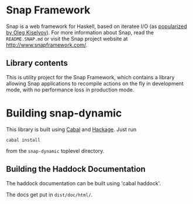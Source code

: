 Snap Framework
==============

Snap is a web framework for Haskell, based on iteratee I/O (as [popularized by
Oleg Kiselyov](http://okmij.org/ftp/Streams.html#iteratee)).  For more
information about Snap, read the `README.SNAP.md` or visit the Snap project
website at http://www.snapframework.com/.

## Library contents

This is utility project for the Snap Framework, which contains a
library allowing Snap applications to recompile actions on the fly in
development mode, with no performance loss in production mode.


Building snap-dynamic
=====================

This library is built using
[Cabal](http://www.haskell.org/cabal/) and
[Hackage](http://hackage.haskell.org/packages/hackage.html). Just run

    cabal install

from the `snap-dynamic` toplevel directory.


## Building the Haddock Documentation

The haddock documentation can be built using 'cabal haddock'.

The docs get put in `dist/doc/html/`.

